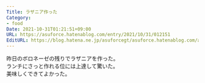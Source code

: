 ```yaml
---
Title: ラザニア作った
Category:
- food
Date: 2021-10-31T01:21:51+09:00
URL: https://asuforce.hatenablog.com/entry/2021/10/31/012151
EditURL: https://blog.hatena.ne.jp/asuforcegt/asuforce.hatenablog.com/atom/entry/13574176438027951046
---
```


昨日のボロネーゼの残りでラザニアを作った。  
ランチにさっと作れる位には上達して驚いた。  
美味しくできてよかった。
